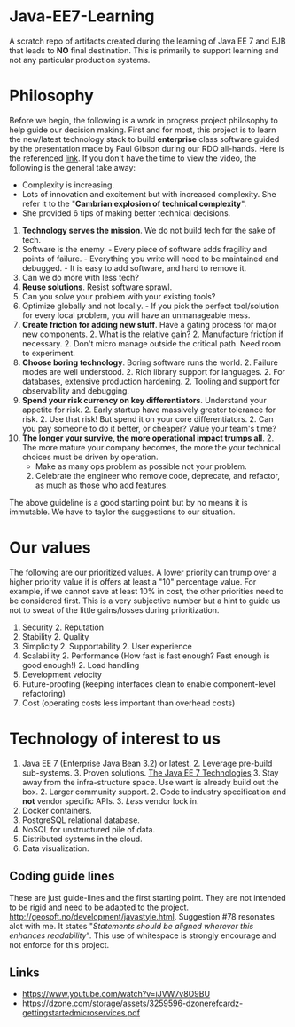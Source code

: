 # Java-EE7-Learning
A scratch repo of artifacts created during the learning of Java EE 7 and EJB that leads to **NO** final destination.  This is primarily to support learning and not any particular production systems.

# Philosophy
Before we begin, the following is a work in progress project philosophy to help guide our decision making.  First and for most, this project is to learn the new/latest technology stack to build **enterprise** class software guided by the presentation made by Paul Gibson during our RDO all-hands.  Here is the referenced [link](https://www.oreilly.com/ideas/a-young-ladys-illustrated-primer-to-technical-decision-making).  If you don't have the time to view the video, the following is the general take away:

* Complexity is increasing.
* Lots of innovation and excitement but with increased complexity.  She refer it to the "**Cambrian explosion of technical complexity**".
* She provided 6 tips of making better technical decisions.

1. **Technology serves the mission**.  We do not build tech for the sake of tech.
  2. Software is the enemy.
    - Every piece of software adds fragility and points of failure.
    - Everything you write will need to be maintained and debugged.
    - It is easy to add software, and hard to remove it.
  2. Can we do more with less tech?
1. **Reuse solutions**. Resist software sprawl.
  2. Can you solve your problem with your existing tools?
  2. Optimize globally and not locally.
    - If you pick the perfect tool/solution for every local problem, you will have an unmanageable mess.
1. **Create friction for adding new stuff**.  Have a gating process for major new components.
   2. What is the relative gain?
   2. Manufacture friction if necessary.
   2. Don't micro manage outside the critical path.  Need room to experiment.
1. **Choose boring technology**.  Boring software runs the world.
   2. Failure modes are well understood.
   2. Rich library support for languages.
   2. For databases, extensive production hardening.
   2. Tooling and support for observability and debugging.
1. **Spend your risk currency on key differentiators**.  Understand your appetite for risk.
   2. Early startup have massively greater tolerance for risk.
   2. Use that risk! But spend it on your core differentiators.
   2. Can you pay someone to do it better, or cheaper?  Value your team's time?
1. **The longer your survive, the more operational impact trumps all**.
   2. The more mature your company becomes, the more the your technical choices must be driven by operation.
      - Make as many ops problem as possible not your problem.
   2. Celebrate the engineer who remove code, deprecate, and refactor, as much as those who add features.

The above guideline is a good starting point but by no means it is immutable.  We have to taylor the suggestions to our situation.

# Our values
The following are our prioritized values.  A lower priority can trump over a higher priority value if is offers at least a "10" percentage value.  For example, if we cannot save at least 10% in cost, the other priorities need to be considered first.  This is a very subjective number but a hint to guide us not to sweat of the little gains/losses during prioritization.

1. Security
   2. Reputation
1. Stability
   2. Quality
1. Simplicity
   2. Supportability
   2. User experience
1. Scalability
   2. Performance (How fast is fast enough? Fast enough is good enough!)
   2. Load handling
1. Development velocity
1. Future-proofing (keeping interfaces clean to enable component-level refactoring)
1. Cost (operating costs less important than overhead costs)

# Technology of interest to us
1. Java EE 7 (Enterprise Java Bean 3.2) or latest.
   2. Leverage pre-build sub-systems.
      3. Proven solutions. [The Java EE 7 Technologies](http://stackoverflow.com/questions/37082364/a-summary-of-all-java-ee-specifications)
      3. Stay away from the infra-structure space.  Use want is already build out the box.
   2. Larger community support.
   2. Code to industry specification and **not** vendor specific APIs.
      3. *Less* vendor lock in.
1. Docker containers.
1. PostgreSQL relational database.
1. NoSQL for unstructured pile of data.
1. Distributed systems in the cloud.
1. Data visualization.

## Coding guide lines
These are just guide-lines and the first starting point.  They are not intended to be rigid and need to be adapted to the project.
http://geosoft.no/development/javastyle.html.  Suggestion #78 resonates alot with me.  It states "*Statements should be aligned wherever this enhances readability*".  This use of whitespace is strongly encourage and not enforce for this project.

## Links
- https://www.youtube.com/watch?v=iJVW7v8O9BU 
- https://dzone.com/storage/assets/3259596-dzonerefcardz-gettingstartedmicroservices.pdf
